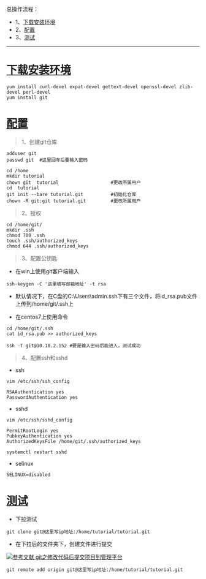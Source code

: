 总操作流程：
- 1、[下载安装环境](#git-01)
- 2、[配置](#git-02)
- 3、[测试](#git-03)

***

# <a name="git-01" href="#" >下载安装环境</a>

```shell
yum install curl-devel expat-devel gettext-devel openssl-devel zlib-devel perl-devel
yum install git
```

# <a name="git-02" href="#" >配置</a>
> 1、创建git仓库

```shell
adduser git 
passwd git  #这里回车后要输入密码

cd /home
mkdir tutorial
chown git  tutorial                   #更改所属用户
cd  tutorial
git init --bare tutorial.git          #初始化仓库
chown -R git:git tutorial.git         #更改所属用户
```

> 2、授权

```
cd /home/git/
mkdir .ssh
chmod 700 .ssh
touch .ssh/authorized_keys
chmod 644 .ssh/authorized_keys
```

> 3、配置公钥匙

- 在win上使用git客户端输入

```shell
ssh-keygen -C '这里填写邮箱地址' -t rsa
```

- 默认情况下，在C盘的C:\Users\admin\.ssh下有三个文件，将id_rsa.pub文件上传到/home/git/.ssh上

- 在centos7上使用命令

```shell
cd /home/git/.ssh
cat id_rsa.pub >> authorized_keys

ssh -T git@10.10.2.152 #要是输入密码后能进入，测试成功
```

> 4、配置ssh和sshd

- ssh

```shell
vim /etc/ssh/ssh_config
```

```shell
RSAAuthentication yes
PasswordAuthentication yes
```

- sshd

```shell
vim /etc/ssh/sshd_config
```

```shell
PermitRootLogin yes
PubkeyAuthentication yes
AuthorizedKeysFile /home/git/.ssh/authorized_keys
```

```shell
systemctl restart sshd
```

- selinux

```shell
SELINUX=disabled
```

# <a name="git-03" href="#" >测试</a>

- 下拉测试

```shell
git clone git@这里写ip地址:/home/tutorial/tutorial.git
```

- 在下拉后的文件夹下，创建文件进行提交

[![](https://img.shields.io/badge/参考文献-git之修改代码后提交项目到管理平台-yellow.svg "参考文献 git之修改代码后提交项目到管理平台")](https://github.com/OurNotes/CCN/blob/master/1.%E5%B7%A5%E5%85%B7/1.git/2.git%E4%B9%8B%E5%AE%9E%E6%93%8D%E4%BE%8B%E5%AD%90/2-git%E4%B9%8B%E4%BF%AE%E6%94%B9%E4%BB%A3%E7%A0%81%E5%90%8E%E6%8F%90%E4%BA%A4%E9%A1%B9%E7%9B%AE%E5%88%B0%E7%AE%A1%E7%90%86%E5%B9%B3%E5%8F%B0.md)


```shell
git remote add origin git@这里写ip地址:/home/tutorial/tutorial.git
```